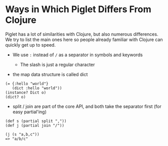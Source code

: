 # Ways in Which Piglet Differs From Clojure

Piglet has a lot of similarities with Clojure, but also numerous differences. We
try to list the main ones here so people already familiar with Clojure can
quickly get up to speed.

- We use `:` instead of `/` as a separator in symbols and keywords
  - The slash is just a regular character

- the map data structure is called dict 

```piglet
(= {:hello "world"}
   (dict :hello "world"))
(instance? Dict o)
(dict? o)
```

- split / join are part of the core API, and both take the separator first (for
  easy partial'ing)
  
```piglet
(def s (partial split ","))
(def j (partial join "/"))

(j (s "a,b,c"))
=> "a/b/c"
```

